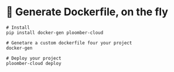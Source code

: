 # 🐋 Generate Dockerfile, on the fly

```
# Install
pip install docker-gen ploomber-cloud

# Genetare a custom dockerfile four your project
docker-gen

# Deploy your project
ploomber-cloud deploy
```


